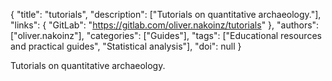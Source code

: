 {
  "title": "tutorials",
  "description": ["Tutorials on quantitative archaeology."],
  "links": {
    "GitLab": "https://gitlab.com/oliver.nakoinz/tutorials"
  },
  "authors": ["oliver.nakoinz"],
  "categories": ["Guides"],
  "tags": ["Educational resources and practical guides", "Statistical analysis"],
  "doi": null
}

<!-- Generated by csv2md.R – do not edit by hand -->

Tutorials on quantitative archaeology.